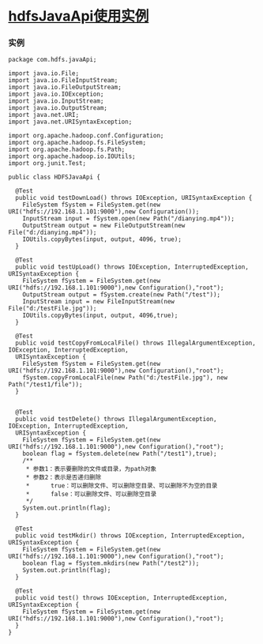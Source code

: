 # [hdfsJavaApi使用实例](https://github.com/sunnyandgood/BigData/tree/master/Hadoop%E7%9A%84API%E5%BA%94%E7%94%A8/hadoop01/src/com/hdfs/javaApi)

### 实例

    package com.hdfs.javaApi;

    import java.io.File;
    import java.io.FileInputStream;
    import java.io.FileOutputStream;
    import java.io.IOException;
    import java.io.InputStream;
    import java.io.OutputStream;
    import java.net.URI;
    import java.net.URISyntaxException;

    import org.apache.hadoop.conf.Configuration;
    import org.apache.hadoop.fs.FileSystem;
    import org.apache.hadoop.fs.Path;
    import org.apache.hadoop.io.IOUtils;
    import org.junit.Test;

    public class HDFSJavaApi {

      @Test
      public void testDownLoad() throws IOException, URISyntaxException {
        FileSystem fSystem = FileSystem.get(new URI("hdfs://192.168.1.101:9000"),new Configuration());
        InputStream input = fSystem.open(new Path("/dianying.mp4"));
        OutputStream output = new FileOutputStream(new File("d:/dianying.mp4"));
        IOUtils.copyBytes(input, output, 4096, true);
      }

      @Test
      public void testUpLoad() throws IOException, InterruptedException, URISyntaxException {
        FileSystem fSystem = FileSystem.get(new URI("hdfs://192.168.1.101:9000"),new Configuration(),"root");
        OutputStream output = fSystem.create(new Path("/test"));
        InputStream input = new FileInputStream(new File("d:/testFile.jpg"));
        IOUtils.copyBytes(input, output, 4096,true);
      }

      @Test
      public void testCopyFromLocalFile() throws IllegalArgumentException, IOException, InterruptedException, 
      URISyntaxException {
        FileSystem fSystem = FileSystem.get(new URI("hdfs://192.168.1.101:9000"),new Configuration(),"root");
        fSystem.copyFromLocalFile(new Path("d:/testFile.jpg"), new Path("/test1/file"));
      }


      @Test
      public void testDelete() throws IllegalArgumentException, IOException, InterruptedException, 
      URISyntaxException {
        FileSystem fSystem = FileSystem.get(new URI("hdfs://192.168.1.101:9000"),new Configuration(),"root");
        boolean flag = fSystem.delete(new Path("/test1"),true);
        /**
         * 参数1：表示要删除的文件或目录，为path对象
         * 参数2：表示是否递归删除
         * 		true：可以删除文件、可以删除空目录、可以删除不为空的目录
         * 		false：可以删除文件、可以删除空目录
         */
        System.out.println(flag);
      }

      @Test
      public void testMkdir() throws IOException, InterruptedException, URISyntaxException {
        FileSystem fSystem = FileSystem.get(new URI("hdfs://192.168.1.101:9000"),new Configuration(),"root");
        boolean flag = fSystem.mkdirs(new Path("/test2"));
        System.out.println(flag);
      }

      @Test
      public void test() throws IOException, InterruptedException, URISyntaxException {
        FileSystem fSystem = FileSystem.get(new URI("hdfs://192.168.1.101:9000"),new Configuration(),"root");
      }	
    }
